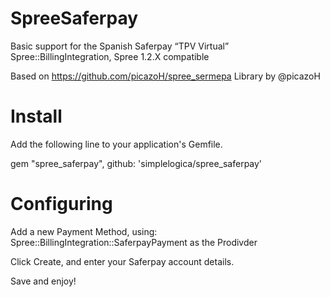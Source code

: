 SpreeSaferpay
============

Basic support for the Spanish Saferpay “TPV Virtual” Spree::BillingIntegration,  Spree 1.2.X compatible

Based on https://github.com/picazoH/spree_sermepa Library by @picazoH


Install
=======

Add the following line to your application's Gemfile.

gem "spree_saferpay", github: 'simplelogica/spree_saferpay'

Configuring
===========
Add a new Payment Method, using: Spree::BillingIntegration::SaferpayPayment as the Prodivder

Click Create, and enter your Saferpay account details.

Save and enjoy!
